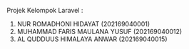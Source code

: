 Projek Kelompok Laravel :
1. NUR ROMADHONI HIDAYAT (202169040001)
2. MUHAMMAD FARIS MAULANA YUSUF (202169040012)
3. AL QUDDUUS HIMALAYA ANWAR (202169040015)
